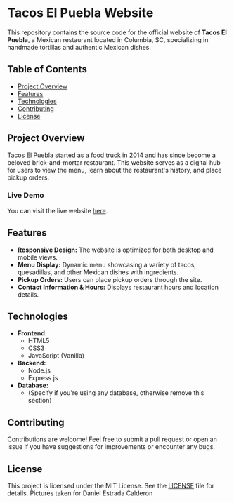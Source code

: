 # Tacos El Puebla Website

This repository contains the source code for the official website of **Tacos El Puebla**, a Mexican restaurant located in Columbia, SC, specializing in handmade tortillas and authentic Mexican dishes. 

## Table of Contents
- [Project Overview](#project-overview)
- [Features](#features)
- [Technologies](#technologies)
- [Contributing](#contributing)
- [License](#license)

## Project Overview
Tacos El Puebla started as a food truck in 2014 and has since become a beloved brick-and-mortar restaurant. This website serves as a digital hub for users to view the menu, learn about the restaurant's history, and place pickup orders.

### Live Demo
You can visit the live website [here](https://tacoselpuebla.com).

## Features
- **Responsive Design:** The website is optimized for both desktop and mobile views.
- **Menu Display:** Dynamic menu showcasing a variety of tacos, quesadillas, and other Mexican dishes with ingredients.
- **Pickup Orders:** Users can place pickup orders through the site.
- **Contact Information & Hours:** Displays restaurant hours and location details.

## Technologies
- **Frontend:**
  - HTML5
  - CSS3
  - JavaScript (Vanilla)
- **Backend:**
  - Node.js
  - Express.js
- **Database:**
  - (Specify if you're using any database, otherwise remove this section)

## Contributing
Contributions are welcome! Feel free to submit a pull request or open an issue if you have suggestions for improvements or encounter any bugs.

## License
This project is licensed under the MIT License. See the [LICENSE](./LICENSE) file for details.
Pictures taken for Daniel Estrada Calderon
